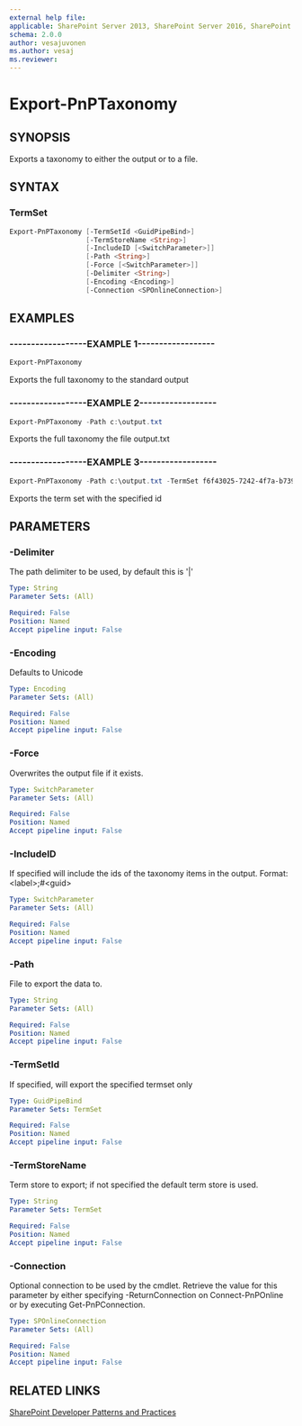 ```yaml
---
external help file:
applicable: SharePoint Server 2013, SharePoint Server 2016, SharePoint Server 2019, SharePoint Online
schema: 2.0.0
author: vesajuvonen
ms.author: vesaj
ms.reviewer:
---
```

# Export-PnPTaxonomy

## SYNOPSIS
Exports a taxonomy to either the output or to a file.

## SYNTAX 

### TermSet
```powershell
Export-PnPTaxonomy [-TermSetId <GuidPipeBind>]
                   [-TermStoreName <String>]
                   [-IncludeID [<SwitchParameter>]]
                   [-Path <String>]
                   [-Force [<SwitchParameter>]]
                   [-Delimiter <String>]
                   [-Encoding <Encoding>]
                   [-Connection <SPOnlineConnection>]
```

## EXAMPLES

### ------------------EXAMPLE 1------------------
```powershell
Export-PnPTaxonomy
```

Exports the full taxonomy to the standard output

### ------------------EXAMPLE 2------------------
```powershell
Export-PnPTaxonomy -Path c:\output.txt
```

Exports the full taxonomy the file output.txt

### ------------------EXAMPLE 3------------------
```powershell
Export-PnPTaxonomy -Path c:\output.txt -TermSet f6f43025-7242-4f7a-b739-41fa32847254
```

Exports the term set with the specified id

## PARAMETERS

### -Delimiter
The path delimiter to be used, by default this is '|'

```yaml
Type: String
Parameter Sets: (All)

Required: False
Position: Named
Accept pipeline input: False
```

### -Encoding
Defaults to Unicode

```yaml
Type: Encoding
Parameter Sets: (All)

Required: False
Position: Named
Accept pipeline input: False
```

### -Force
Overwrites the output file if it exists.

```yaml
Type: SwitchParameter
Parameter Sets: (All)

Required: False
Position: Named
Accept pipeline input: False
```

### -IncludeID
If specified will include the ids of the taxonomy items in the output. Format: &lt;label&gt;;#&lt;guid&gt;

```yaml
Type: SwitchParameter
Parameter Sets: (All)

Required: False
Position: Named
Accept pipeline input: False
```

### -Path
File to export the data to.

```yaml
Type: String
Parameter Sets: (All)

Required: False
Position: Named
Accept pipeline input: False
```

### -TermSetId
If specified, will export the specified termset only

```yaml
Type: GuidPipeBind
Parameter Sets: TermSet

Required: False
Position: Named
Accept pipeline input: False
```

### -TermStoreName
Term store to export; if not specified the default term store is used.

```yaml
Type: String
Parameter Sets: TermSet

Required: False
Position: Named
Accept pipeline input: False
```

### -Connection
Optional connection to be used by the cmdlet. Retrieve the value for this parameter by either specifying -ReturnConnection on Connect-PnPOnline or by executing Get-PnPConnection.

```yaml
Type: SPOnlineConnection
Parameter Sets: (All)

Required: False
Position: Named
Accept pipeline input: False
```

## RELATED LINKS

[SharePoint Developer Patterns and Practices](https://aka.ms/sppnp)
